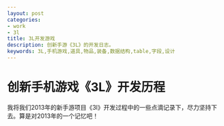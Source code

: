 ```yaml
---
layout: post
categories:
- work 
- 3l
title: 3L开发游戏
description: 创新手游《3L》的开发日志。
keywords: 3L,手机游戏,道具,物品,装备,数据结构,table,字段,设计
---
```


创新手机游戏《3L》开发历程 
=========


我将我们2013年的新手游项目《3l》开发过程中的一些点滴记录下，尽力坚持下去。算是对2013年的一个记忆吧！

